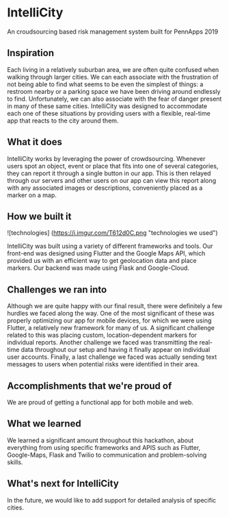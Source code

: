 # IntelliCity
An croudsourcing based risk management system built for PennApps 2019

## Inspiration
Each living in a relatively suburban area, we are often quite confused when walking through larger cities. We can each associate with the frustration of not being able to find what seems to be even the simplest of things: a restroom nearby or a parking space we have been driving around endlessly to find. Unfortunately, we can also associate with the fear of danger present in many of these same cities. IntelliCity was designed to accommodate each one of these situations by providing users with a flexible, real-time app that reacts to the city around them.

## What it does
IntelliCity works by leveraging the power of crowdsourcing. Whenever users spot an object, event or place that fits into one of several categories, they can report it through a single button in our app. This is then relayed through our servers and other users on our app can view this report along with any associated images or descriptions, conveniently placed as a marker on a map.

## How we built it
![technologies]
(https://i.imgur.com/T612d0C.png "technologies we used")

IntelliCity was built using a variety of different frameworks and tools. Our front-end was designed using Flutter and the Google Maps API, which provided us with an efficient way to get geolocation data and place markers. Our backend was made using Flask and Google-Cloud.

## Challenges we ran into
Although we are quite happy with our final result, there were definitely a few hurdles we faced along the way. One of the most significant of these was properly optimizing our app for mobile devices, for which we were using Flutter, a relatively new framework for many of us. A significant challenge related to this was placing custom, location-dependent markers for individual reports. Another challenge we faced was transmitting the real-time data throughout our setup and having it finally appear on individual user accounts. Finally, a last challenge we faced was actually sending text messages to users when potential risks were identified in their area.

## Accomplishments that we're proud of
We are proud of getting a functional app for both mobile and web.

## What we learned
We learned a significant amount throughout this hackathon, about everything from using specific frameworks and APIS such as Flutter, Google-Maps, Flask and Twilio to communication and problem-solving skills.

## What's next for IntelliCity
In the future, we would like to add support for detailed analysis of specific cities.
